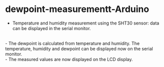 # dewpoint-measurementt-Arduino
- Temperature and humidity measurement using the SHT30 sensor: data can be displayed in the serial monitor.
<br>
- The dewpoint is calculated from temperature and humidity. The temperature, humidity and dewpoint can be displayed now on the serial monitor.
<br>
- The measured values are now displayed on the LCD display.
